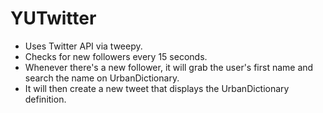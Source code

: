 # YUTwitter
- Uses Twitter API via tweepy.
- Checks for new followers every 15 seconds. 
- Whenever there's a new follower, it will grab the user's first name and search the name on UrbanDictionary.
- It will then create a new tweet that displays the UrbanDictionary definition. 
